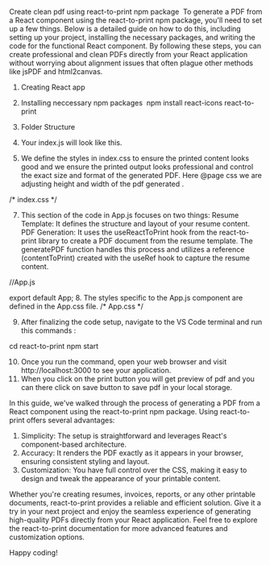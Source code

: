 Create clean pdf using react-to-print npm package 
To generate a PDF from a React component using the react-to-print npm package, you'll need to set up a few things. Below is a detailed guide on how to do this, including setting up your project, installing the necessary packages, and writing the code for the functional React component. By following these steps, you can create professional and clean PDFs directly from your React application without worrying about alignment issues that often plague other methods like jsPDF and html2canvas.

1. Creating React app
2. Installing neccessary npm packages 
  npm install react-icons react-to-print

3. Folder Structure
5. Your index.js will look like this.
6. We define the styles in index.css to ensure the printed content looks good and we ensure the printed output looks professional and control the exact size and format of the generated PDF. Here @page css we are adjusting height and width of the pdf generated .

/* index.css */

7. This section of the code in App.js focuses on two things:
Resume Template: It defines the structure and layout of your resume content.
PDF Generation: It uses the useReactToPrint hook from the react-to-print library to create a PDF document from the resume template. The generatePDF function handles this process and utilizes a reference (contentToPrint) created with the useRef hook to capture the resume content.

//App.js

export default App;
8. The styles specific to the App.js component are defined in the App.css file.
/* App.css */

9. After finalizing the code setup, navigate to the VS Code terminal and run this commands :

cd react-to-print
npm start

10. Once you run the command, open your web browser and visit http://localhost:3000 to see your application.
11. When you click on the print button you will get preview of pdf and you can there click on save button to save pdf in your local storage.

In this guide, we've walked through the process of generating a PDF from a React component using the react-to-print npm package.
Using react-to-print offers several advantages:
1. Simplicity: The setup is straightforward and leverages React's component-based architecture.
2. Accuracy: It renders the PDF exactly as it appears in your browser, ensuring consistent styling and layout.
3. Customization: You have full control over the CSS, making it easy to design and tweak the appearance of your printable content.

Whether you're creating resumes, invoices, reports, or any other printable documents, react-to-print provides a reliable and efficient solution. Give it a try in your next project and enjoy the seamless experience of generating high-quality PDFs directly from your React application.
Feel free to explore the react-to-print documentation for more advanced features and customization options.

Happy coding!